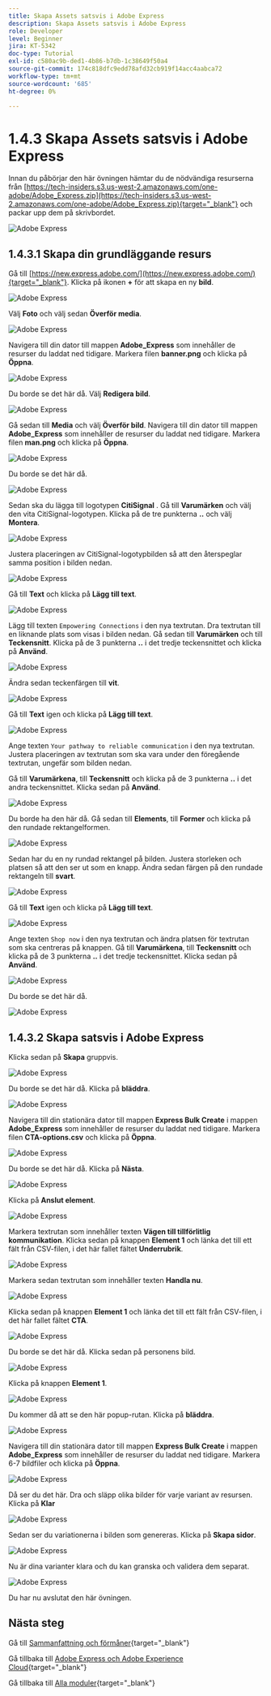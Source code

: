 ```yaml
---
title: Skapa Assets satsvis i Adobe Express
description: Skapa Assets satsvis i Adobe Express
role: Developer
level: Beginner
jira: KT-5342
doc-type: Tutorial
exl-id: c580ac9b-ded1-4b86-b7db-1c38649f50a4
source-git-commit: 174c818dfc9edd78afd32cb919f14acc4aabca72
workflow-type: tm+mt
source-wordcount: '685'
ht-degree: 0%

---
```


# 1.4.3 Skapa Assets satsvis i Adobe Express

Innan du påbörjar den här övningen hämtar du de nödvändiga resurserna från [https://tech-insiders.s3.us-west-2.amazonaws.com/one-adobe/Adobe_Express.zip](https://tech-insiders.s3.us-west-2.amazonaws.com/one-adobe/Adobe_Express.zip){target="_blank"} och packar upp dem på skrivbordet.

![Adobe Express](./images/expressassets.png)

## 1.4.3.1 Skapa din grundläggande resurs

Gå till [https://new.express.adobe.com/](https://new.express.adobe.com/){target="_blank"}. Klicka på ikonen **+** för att skapa en ny **bild**.

![Adobe Express](./images/expressbc0.png)

Välj **Foto** och välj sedan **Överför media**.

![Adobe Express](./images/expressbc1.png)

Navigera till din dator till mappen **Adobe_Express** som innehåller de resurser du laddat ned tidigare. Markera filen **banner.png** och klicka på **Öppna**.

![Adobe Express](./images/expressbc2.png)

Du borde se det här då. Välj **Redigera bild**.

![Adobe Express](./images/expressbc3.png)

Gå sedan till **Media** och välj **Överför bild**. Navigera till din dator till mappen **Adobe_Express** som innehåller de resurser du laddat ned tidigare. Markera filen **man.png** och klicka på **Öppna**.

![Adobe Express](./images/expressbc4.png)

Du borde se det här då.

![Adobe Express](./images/expressbc5.png)

Sedan ska du lägga till logotypen **CitiSignal** . Gå till **Varumärken** och välj den vita CitiSignal-logotypen. Klicka på de tre punkterna **..** och välj **Montera**.

![Adobe Express](./images/expressbc6.png)

Justera placeringen av CitiSignal-logotypbilden så att den återspeglar samma position i bilden nedan.

![Adobe Express](./images/expressbc7.png)

Gå till **Text** och klicka på **Lägg till text**.

![Adobe Express](./images/expressbc7a.png)

Lägg till texten `Empowering Connections` i den nya textrutan. Dra textrutan till en liknande plats som visas i bilden nedan. Gå sedan till **Varumärken** och till **Teckensnitt**. Klicka på de 3 punkterna **..** i det tredje teckensnittet och klicka på **Använd**.

![Adobe Express](./images/expressbc8.png)

Ändra sedan teckenfärgen till **vit**.

![Adobe Express](./images/expressbc9.png)

Gå till **Text** igen och klicka på **Lägg till text**.

![Adobe Express](./images/expressbc10.png)

Ange texten `Your pathway to reliable communication` i den nya textrutan. Justera placeringen av textrutan som ska vara under den föregående textrutan, ungefär som bilden nedan.

Gå till **Varumärkena**, till **Teckensnitt** och klicka på de 3 punkterna **..** i det andra teckensnittet. Klicka sedan på **Använd**.

![Adobe Express](./images/expressbc12.png)

Du borde ha den här då. Gå sedan till **Elements**, till **Former** och klicka på den rundade rektangelformen.

![Adobe Express](./images/expressbc13.png)

Sedan har du en ny rundad rektangel på bilden. Justera storleken och platsen så att den ser ut som en knapp. Ändra sedan färgen på den rundade rektangeln till **svart**.

![Adobe Express](./images/expressbc14.png)

Gå till **Text** igen och klicka på **Lägg till text**.

![Adobe Express](./images/expressbc15.png)

Ange texten `Shop now` i den nya textrutan och ändra platsen för textrutan som ska centreras på knappen. Gå till **Varumärkena**, till **Teckensnitt** och klicka på de 3 punkterna **..** i det tredje teckensnittet. Klicka sedan på **Använd**.

![Adobe Express](./images/expressbc16.png)

Du borde se det här då.

![Adobe Express](./images/expressbc17.png)

## 1.4.3.2 Skapa satsvis i Adobe Express

Klicka sedan på **Skapa** gruppvis.

![Adobe Express](./images/expressbc18.png)

Du borde se det här då. Klicka på **bläddra**.

![Adobe Express](./images/expressbc19.png)

Navigera till din stationära dator till mappen **Express Bulk Create** i mappen **Adobe_Express** som innehåller de resurser du laddat ned tidigare. Markera filen **CTA-options.csv** och klicka på **Öppna**.

![Adobe Express](./images/expressbc20.png)

Du borde se det här då. Klicka på **Nästa**.

![Adobe Express](./images/expressbc21.png)

Klicka på **Anslut element**.

![Adobe Express](./images/expressbc22.png)

Markera textrutan som innehåller texten **Vägen till tillförlitlig kommunikation**. Klicka sedan på knappen **Element 1** och länka det till ett fält från CSV-filen, i det här fallet fältet **Underrubrik**.

![Adobe Express](./images/expressbc23.png)

Markera sedan textrutan som innehåller texten **Handla nu**.

![Adobe Express](./images/expressbc24.png)

Klicka sedan på knappen **Element 1** och länka det till ett fält från CSV-filen, i det här fallet fältet **CTA**.

![Adobe Express](./images/expressbc25.png)

Du borde se det här då. Klicka sedan på personens bild.

![Adobe Express](./images/expressbc26.png)

Klicka på knappen **Element 1**.

![Adobe Express](./images/expressbc27.png)

Du kommer då att se den här popup-rutan. Klicka på **bläddra**.

![Adobe Express](./images/expressbc28.png)

Navigera till din stationära dator till mappen **Express Bulk Create** i mappen **Adobe_Express** som innehåller de resurser du laddat ned tidigare. Markera 6-7 bildfiler och klicka på **Öppna**.

![Adobe Express](./images/expressbc29.png)

Då ser du det här. Dra och släpp olika bilder för varje variant av resursen. Klicka på **Klar**

![Adobe Express](./images/expressbc31.png)

Sedan ser du variationerna i bilden som genereras. Klicka på **Skapa sidor**.

![Adobe Express](./images/expressbc32.png)

Nu är dina varianter klara och du kan granska och validera dem separat.

![Adobe Express](./images/expressbc33.png)

Du har nu avslutat den här övningen.

## Nästa steg

Gå till [Sammanfattning och förmåner](./summary.md){target="_blank"}

Gå tillbaka till [Adobe Express och Adobe Experience Cloud](./express.md){target="_blank"}

Gå tillbaka till [Alla moduler](./../../../overview.md){target="_blank"}